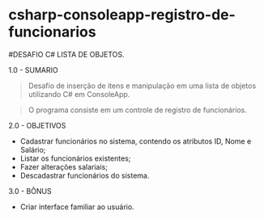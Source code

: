 # csharp-consoleapp-registro-de-funcionarios
#DESAFIO C# LISTA DE OBJETOS.

1.0 - SUMARIO
> Desafio de inserção de itens e manipulação em uma lista de objetos utilizando C# em ConsoleApp.

> O programa consiste em um controle de registro de funcionários.

2.0 - OBJETIVOS
- Cadastrar funcionários no sistema, contendo os atributos ID, Nome e Salário;
- Listar os funcionários existentes;
- Fazer alterações salariais;
- Descadastrar funcionários do sistema.

3.0 - BÔNUS
- Criar interface familiar ao usuário.



